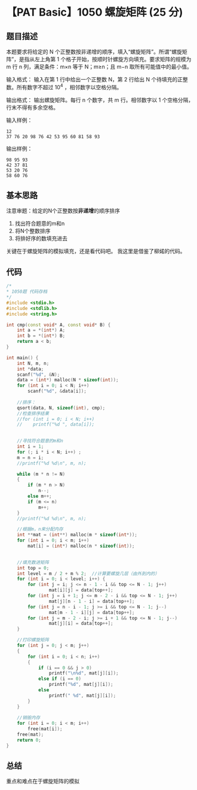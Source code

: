 # 【PAT Basic】1050 螺旋矩阵 (25 分)

## 题目描述

本题要求将给定的 N 个正整数按非递增的顺序，填入“螺旋矩阵”。所谓“螺旋矩阵”，是指从左上角第 1 个格子开始，按顺时针螺旋方向填充。要求矩阵的规模为 m 行 n 列，满足条件：m×n 等于 N；m≥n；且 m−n 取所有可能值中的最小值。

输入格式：
输入在第 1 行中给出一个正整数 N，第 2 行给出 N 个待填充的正整数。所有数字不超过 $10​^4$​​ ，相邻数字以空格分隔。

输出格式：
输出螺旋矩阵。每行 n 个数字，共 m 行。相邻数字以 1 个空格分隔，行末不得有多余空格。

输入样例：

```
12
37 76 20 98 76 42 53 95 60 81 58 93
```

输出样例：
```
98 95 93
42 37 81
53 20 76
58 60 76
```

## 基本思路

注意审题：给定的N个正整数按**非递增**的顺序排序

1. 找出符合题意的m和n
2. 将N个整数排序
3. 将排好序的数填充进去

关键在于螺旋矩阵的模拟填充，还是看代码吧。
我这里是借鉴了柳婼的代码。

## 代码

```cpp
/*
* 1050题 代码存档
*/
#include <stdio.h>
#include <stdlib.h>
#include <string.h>

int cmp(const void* A, const void* B) {
    int a = *(int*) A;
    int b = *(int*) B;
    return a < b;
}

int main() {
    int N, m, n;
    int *data;
    scanf("%d", &N);
    data = (int*) malloc(N * sizeof(int));
    for (int i = 0; i < N; i++)
        scanf("%d", &data[i]);
    
    //排序：
    qsort(data, N, sizeof(int), cmp);
    //检查排序结果
    //for (int i = 0; i < N; i++)
    //    printf("%d ", data[i]);
    

    //寻找符合题意的m和n
    int i = 1;
    for (; i * i < N; i++) ;
    m = n = i;
    //printf("%d %d\n", m, n);

    while (m * n != N)
    {
        if (m * n > N)
            n--;
        else m++;
        if (m <= n)
            m++;
    }
    //printf("%d %d\n", m, n);

    //根据m，n来分配内存
    int **mat = (int**) malloc(m * sizeof(int*));
    for (int i = 0; i < m; i++)
        mat[i] = (int*) malloc(n * sizeof(int));
    

    //填充数进矩阵
    int top = 0;
    int level = m / 2 + m % 2;  //计算要螺旋几层（由外到内的）
    for (int i = 0; i < level; i++) {
        for (int j = i; j <= n - 1 - i && top <= N - 1; j++)
                mat[i][j] = data[top++];
        for (int j = i + 1; j <= m - 2 - i && top <= N - 1; j++)
                mat[j][n - 1 - i] = data[top++];
        for (int j = n - i - 1; j >= i && top <= N - 1; j--)
                mat[m - 1 - i][j] = data[top++];
        for (int j = m - 2 - i; j >= i + 1 && top <= N - 1; j--)
                mat[j][i] = data[top++];
    }

    //打印螺旋矩阵
    for (int j = 0; j < m; j++)
    {
        for (int i = 0; i < n; i++)
        {
            if (i == 0 && j > 0)
                printf("\n%d", mat[j][i]);
            else if (i == 0)
                printf("%d", mat[j][i]);
            else 
                printf(" %d", mat[j][i]);
        }
    }
    
    //销毁内存
    for (int i = 0; i < m; i++)
        free(mat[i]);
    free(mat);
    return 0;
}
```

## 总结

重点和难点在于螺旋矩阵的模拟
